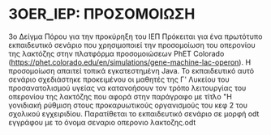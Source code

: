 # 3OER_IEP: ΠΡΟΣΟΜΟΙΩΣΗ
3ο Δείγμα Πόρου για την προκύρηξη του ΙΕΠ
Πρόκειται για ένα πρωτότυπο εκπαιδευτικό σενάριο που χρησιμοποιεί την προσομοίωση του οπερονίου της λακτόζης στην πλατφόρμα προσομοιώσεων PhET Colorado (https://phet.colorado.edu/en/simulations/gene-machine-lac-operon). Η προσομοίωση απαιτεί τοπικά εγκατεστημένη Java. To εκπαιδευτικό αυτό σενάριο σχεδιάστηκε προκειμένου οι μαθητές της Γ' Λυκείου του προσανατολισμού υγείας να κατανοήσουν τον τρόπο λειτουργίας του οπερονίου της λακτόζης που αφορά στην παράγραφο με τίτλο "Η γονιδιακή ρύθμιση στους προκαρυωτικούς οργανισμούς του κεφ 2 του σχολικού εγχειριδίου.
Παρατίθεται το εκπαιδευτικό σενάριο σε μορφή odt εγγράφου με το όνομα σεναριο οπερονιο λακτοζης.odt
